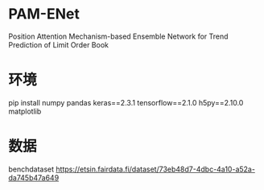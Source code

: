# PAM-ENet
Position Attention Mechanism-based Ensemble Network for Trend Prediction of Limit Order Book

# 环境
pip install numpy pandas keras==2.3.1 tensorflow==2.1.0  h5py==2.10.0 matplotlib

# 数据
benchdataset
https://etsin.fairdata.fi/dataset/73eb48d7-4dbc-4a10-a52a-da745b47a649
